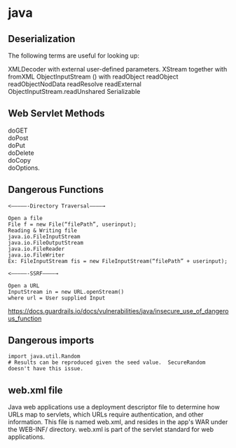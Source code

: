 # java

## Deserialization
The following terms are useful for looking up: 

  XMLDecoder with external user-defined parameters. 
  XStream together with fromXML 
  ObjectInputStream () with readObject 
  readObject 
  readObjectNodData 
  readResolve 
  readExternal 
  ObjectInputStream.readUnshared 
  Serializable 
  
## Web Servlet Methods
doGET  
doPost  
doPut  
doDelete  
doCopy  
doOptions. 

## Dangerous Functions
```
<—————-Directory Traversal————→

Open a file
File f = new File(“filePath”, userinput);
Reading & Writing file
java.io.FileInputStream
java.io.FileOutputStream
java.io.FileReader
java.io.FileWriter
Ex: FileInputStream fis = new FileInputStream(“filePath” + userinput);

<—————-SSRF————→

Open a URL
InputStream in = new URL.openStream()
where url = User supplied Input
```

https://docs.guardrails.io/docs/vulnerabilities/java/insecure_use_of_dangerous_function

## Dangerous imports
```
import java.util.Random
# Results can be reproduced given the seed value.  SecureRandom doesn't have this issue.
```

## web.xml file

Java web applications use a deployment descriptor file to determine how URLs map to servlets, which URLs require authentication, and other information. This file is named web.xml, and resides in the app's WAR under the WEB-INF/ directory. web.xml is part of the servlet standard for web applications.
